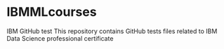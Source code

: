 # IBMMLcourses
IBM GitHub test
This repository contains GitHub tests files related to IBM Data Science professional certificate
